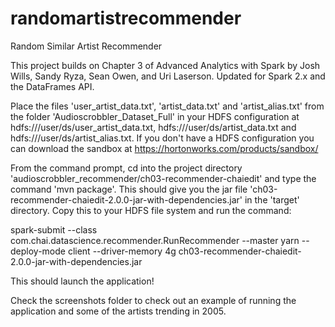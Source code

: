 # randomartistrecommender
Random Similar Artist Recommender

This project builds on Chapter 3 of Advanced Analytics with Spark by Josh Wills, Sandy Ryza, Sean Owen, and Uri Laserson. Updated for Spark 2.x and the DataFrames API. 

Place the files 'user_artist_data.txt', 'artist_data.txt' and 'artist_alias.txt' from the folder 'Audioscrobbler_Dataset_Full' in your HDFS configuration at hdfs:///user/ds/user_artist_data.txt, hdfs:///user/ds/artist_data.txt and hdfs:///user/ds/artist_alias.txt. If you don't have a HDFS configuration you can download the sandbox at https://hortonworks.com/products/sandbox/

From the command prompt, cd into the project directory 'audioscrobbler_recommender/ch03-recommender-chaiedit' and type the command 'mvn package'. This should give you the jar file 'ch03-recommender-chaiedit-2.0.0-jar-with-dependencies.jar' in the 'target' directory. Copy this to your HDFS file system and run the command:

spark-submit --class com.chai.datascience.recommender.RunRecommender --master yarn --deploy-mode client --driver-memory 4g ch03-recommender-chaiedit-2.0.0-jar-with-dependencies.jar 

This should launch the application!

Check the screenshots folder to check out an example of running the application and some of the artists trending in 2005. 

